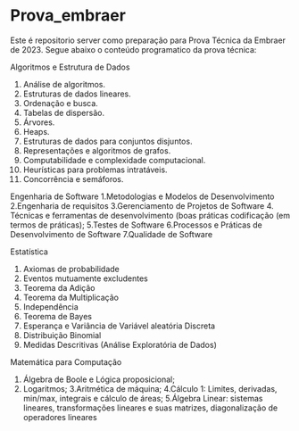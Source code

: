 # Prova_embraer
Este é repositorio server como preparação para Prova Técnica da Embraer de 2023. 
Segue abaixo o conteúdo programatico da prova técnica:

Algoritmos e Estrutura de Dados
1. Análise de algoritmos.
2. Estruturas de dados lineares.
3. Ordenação e busca.
4. Tabelas de dispersão.
5. Árvores.
6. Heaps.
7. Estruturas de dados para conjuntos disjuntos.
8. Representações e algoritmos de grafos.
9. Computabilidade e complexidade computacional.
10. Heurísticas para problemas intratáveis.
11. Concorrência e semáforos.

Engenharia de Software
1.Metodologias e Modelos de Desenvolvimento
2.Engenharia de requisitos
3.Gerenciamento de Projetos de Software
4.
Técnicas e ferramentas de desenvolvimento (boas práticas codificação (em termos de
práticas);
5.Testes de Software
6.Processos e Práticas de Desenvolvimento de Software
7.Qualidade de Software

Estatística
1. Axiomas de probabilidade
2. Eventos mutuamente excludentes
2. Teorema da Adição
3. Teorema da Multiplicação
4. Independência
5. Teorema de Bayes
6. Esperança e Variância de Variável aleatória Discreta
7. Distribuição Binomial
8. Medidas Descritivas (Análise Exploratória de Dados)

Matemática para Computação
1. Álgebra de Boole e Lógica proposicional;
2. Logaritmos;
3.Aritmética de máquina;
4.Cálculo 1: Limites, derivadas, min/max, integrais e cálculo de áreas;
5.Álgebra Linear: sistemas lineares, transformações lineares e suas matrizes, diagonalização de
operadores lineares
